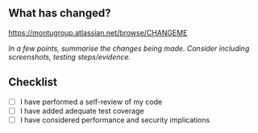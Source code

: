 ## What has changed?

https://montugroup.atlassian.net/browse/CHANGEME

_In a few points, summarise the changes being made. Consider including screenshots, testing
steps/evidence._

## Checklist

- [ ] I have performed a self-review of my code
- [ ] I have added adequate test coverage
- [ ] I have considered performance and security implications
